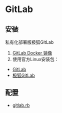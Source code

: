 # GitLab

## 安装

私有化部署版极狐GitLab

1. [GitLab Docker 镜像](../Docker/Hub/GitLab.md)
2. 使用官方Linux安装包：

- [GitLab](https://about.gitlab.com/install/)
- [极狐GitLab](https://gitlab.cn/install/)

## 配置

- [gitlab.rb](gitlab.rb)